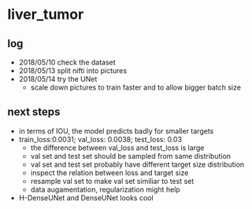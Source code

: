 # liver_tumor

## log
* 2018/05/10 check the dataset
* 2018/05/13 split nifti into pictures
* 2018/05/14 try the UNet
  * scale down pictures to train faster and to allow bigger batch size

## next steps
* in terms of IOU, the model predicts badly for smaller targets
* train_loss:0.0031; val_loss: 0.0038; test_loss: 0.03
  * the difference between val_loss and test_loss is large
  * val set and test set should be sampled from same distribution
  * val set and test set probably have different target size distribution
  * inspect the relation between loss and target size
  * resample val set to make val set similiar to test set
  * data augamentation, regularization might help
* H-DenseUNet and DenseUNet looks cool
